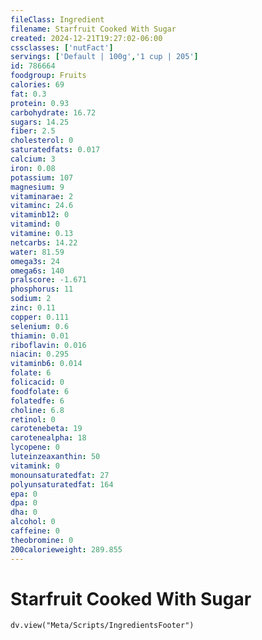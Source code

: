 ```yaml
---
fileClass: Ingredient
filename: Starfruit Cooked With Sugar
created: 2024-12-21T19:27:02-06:00
cssclasses: ['nutFact']
servings: ['Default | 100g','1 cup | 205']
id: 786664
foodgroup: Fruits
calories: 69
fat: 0.3
protein: 0.93
carbohydrate: 16.72
sugars: 14.25
fiber: 2.5
cholesterol: 0
saturatedfats: 0.017
calcium: 3
iron: 0.08
potassium: 107
magnesium: 9
vitaminarae: 2
vitaminc: 24.6
vitaminb12: 0
vitamind: 0
vitamine: 0.13
netcarbs: 14.22
water: 81.59
omega3s: 24
omega6s: 140
pralscore: -1.671
phosphorus: 11
sodium: 2
zinc: 0.11
copper: 0.111
selenium: 0.6
thiamin: 0.01
riboflavin: 0.016
niacin: 0.295
vitaminb6: 0.014
folate: 6
folicacid: 0
foodfolate: 6
folatedfe: 6
choline: 6.8
retinol: 0
carotenebeta: 19
carotenealpha: 18
lycopene: 0
luteinzeaxanthin: 50
vitamink: 0
monounsaturatedfat: 27
polyunsaturatedfat: 164
epa: 0
dpa: 0
dha: 0
alcohol: 0
caffeine: 0
theobromine: 0
200calorieweight: 289.855
---
```


# Starfruit Cooked With Sugar

```dataviewjs
dv.view("Meta/Scripts/IngredientsFooter")
```